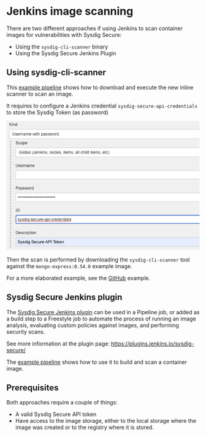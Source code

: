# Jenkins image scanning

There are two different approaches if using Jenkins to scan container images for vulnerabilities with Sysdig Secure:

* Using the `sysdig-cli-scanner` binary
* Using the Sysdig Secure Jenkins Plugin

## Using sysdig-cli-scanner

This [example pipeline](Jenkinsfile-sysdig-cli-scanner) shows how to download and execute the new inline scanner to scan an image.

It requires to configure a Jenkins credential `sysdig-secure-api-credentials` to store the Sysdig Token (as password)

![Screenshot of Jenkins UI](https://github.com/jenkinsci/sysdig-secure-plugin/raw/main/docs/images/SysdigTokenConfiguration.png)

Then the scan is performed by downloading the `sysdig-cli-scanner` tool against the `mongo-express:0.54.0` example image.

For a more elaborated example, see the [GitHub](../../github/new-scan-engine/README.md) example.

## Sysdig Secure Jenkins plugin

The [Sysdig Secure Jenkins plugin](https://plugins.jenkins.io/sysdig-secure/) can be used in a Pipeline job, or added as a build step to a Freestyle job to automate the process of running an image analysis, evaluating custom policies against images, and performing security scans.

See more information at the plugin page: https://plugins.jenkins.io/sysdig-secure/

The [example pipeline](Jenkinsfile-jenkins-plugin) shows how to use it to build and scan a container image.

## Prerequisites

Both approaches require a couple of things:

* A valid Sysdig Secure API token
* Have access to the image storage, either to the local storage where the image was created or to the registry where it is stored.
